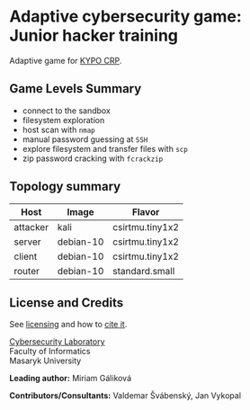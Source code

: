 # Adaptive cybersecurity game: Junior hacker training

Adaptive game for [KYPO CRP](https://docs.crp.kypo.muni.cz/).

## Game Levels Summary
- connect to the sandbox
- filesystem exploration
- host scan with `nmap`
- manual password guessing at `SSH`
- explore filesystem and transfer files with `scp`
- zip password cracking with `fcrackzip`

## Topology summary
|Host|Image|Flavor|
|-|-|-|
|attacker|kali|csirtmu.tiny1x2|
|server|debian-10|csirtmu.tiny1x2|
|client|debian-10|csirtmu.tiny1x2|
|router|debian-10|standard.small|


## License and Credits
See [licensing](https://gitlab.ics.muni.cz/muni-kypo-trainings/games/all-games-index#license) and how to [cite it](https://gitlab.ics.muni.cz/muni-kypo-trainings/games/all-games-index#how-to-cite-the-games).

[Cybersecurity Laboratory](https://cybersec.fi.muni.cz)\
Faculty of Informatics\
Masaryk University

**Leading author:** Miriam Gáliková

**Contributors/Consultants:** Valdemar Švábenský, Jan Vykopal
